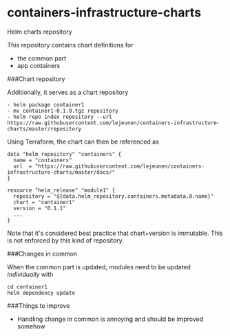 # containers-infrastructure-charts
Helm charts repository

This repository contains chart definitions for 
- the common part
- app containers



###Chart repository

Additionally, it serves as a chart repository

```
- helm package container1
- mv container1-0.1.0.tgz repository
- helm repo index repository --url https://raw.githubusercontent.com/lejeunen/containers-infrastructure-charts/master/repository
```

Using Terraform, the chart can then be referenced as

```
data "helm_repository" "containers" {
  name = "containers"
  url  = "https://raw.githubusercontent.com/lejeunen/containers-infrastructure-charts/master/docs/"
}

resource "helm_release" "module1" {
  repository = "${data.helm_repository.containers.metadata.0.name}"
  chart = "container1"
  version = "0.1.1"
  ...
}
```

Note that it's considered best practice that chart+version is immutable. 
This is not enforced by this kind of repository.

###Changes in common 

When the common part is updated, modules need to be updated *individually* with

```
cd container1
helm dependency update
```

###Things to improve

- Handling change in common is annoying and should be improved somehow
